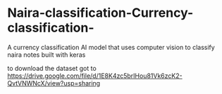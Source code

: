 # Naira-classification-Currency-classification-
A currency classification AI model that uses computer vision to classify naira notes built with keras

to download the dataset got to https://drive.google.com/file/d/1E8K4zc5brIHou81Vk6zcK2-QvtVNWNcX/view?usp=sharing

